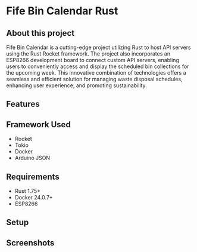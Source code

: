 # Fife Bin Calendar Rust

## About this project
Fife Bin Calendar is a cutting-edge project utilizing Rust to host API servers using the Rust Rocket framework. The project also incorporates an ESP8266 development board to connect custom API servers, enabling users to conveniently access and display the scheduled bin collections for the upcoming week. This innovative combination of technologies offers a seamless and efficient solution for managing waste disposal schedules, enhancing user experience, and promoting sustainability.

## Features


## Framework Used
- Rocket
- Tokio
- Docker
- Arduino JSON

## Requirements
- Rust 1.75+
- Docker 24.0.7+
- ESP8266

## Setup

## Screenshots
